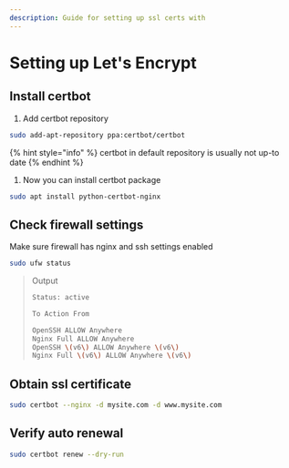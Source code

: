 ```yaml
---
description: Guide for setting up ssl certs with
---
```


# Setting up Let's Encrypt

## Install certbot

1. Add certbot repository

```bash
sudo add-apt-repository ppa:certbot/certbot
```

{% hint style="info" %}
certbot in default repository is usually not up-to date
{% endhint %}

1. Now you can install certbot package

```bash
sudo apt install python-certbot-nginx
```

## Check firewall settings

Make sure firewall has nginx and ssh settings enabled

```bash
sudo ufw status
```

> Output
>
> ```bash
> Status: active
>
> To Action From
>
> OpenSSH ALLOW Anywhere 
> Nginx Full ALLOW Anywhere 
> OpenSSH \(v6\) ALLOW Anywhere \(v6\) 
> Nginx Full \(v6\) ALLOW Anywhere \(v6\)
> ```

## Obtain ssl certificate

```bash
sudo certbot --nginx -d mysite.com -d www.mysite.com
```

## Verify auto renewal

```bash
sudo certbot renew --dry-run
```

